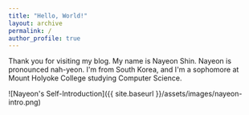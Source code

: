 ```yaml
---
title: "Hello, World!"
layout: archive
permalink: /
author_profile: true
---
```


Thank you for visiting my blog. My name is Nayeon Shin. Nayeon is pronounced nah-yeon. I'm from South Korea, and I'm a sophomore at Mount Holyoke College studying Computer Science.

![Nayeon's Self-Introduction]({{ site.baseurl }}/assets/images/nayeon-intro.png)

